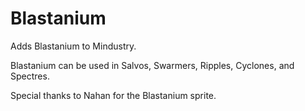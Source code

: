 # Blastanium
Adds Blastanium to Mindustry.

Blastanium can be used in Salvos, Swarmers, Ripples, Cyclones, and Spectres.

Special thanks to Nahan for the Blastanium sprite.